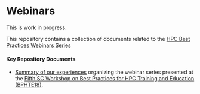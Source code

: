 # Webinars

This is work in progress.

This repository contains a collection of documents related to the [HPC Best Practices Webinars Series](https://ideas-productivity.org/events/hpc-best-practices-webinars)

#### Key Repository Documents

- [Summary of our experiences](2019_JOCSE.pdf) organizing the webinar series presented at the [Fifth SC Workshop on
Best Practices for HPC Training and Education (BPHTE18)](https://sighpceducation.acm.org/BPHTE18.html).
